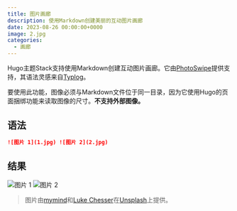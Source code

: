 ```yaml
---
title: 图片画廊
description: 使用Markdown创建美丽的互动图片画廊
date: 2023-08-26 00:00:00+0000
image: 2.jpg
categories:
  - 画廊
---
```


Hugo主题Stack支持使用Markdown创建互动图片画廊。它由[PhotoSwipe](https://photoswipe.com/)提供支持，其语法灵感来自[Typlog](https://typlog.com/)。

要使用此功能，图像必须与Markdown文件位于同一目录，因为它使用Hugo的页面捆绑功能来读取图像的尺寸。**不支持外部图像。**

## 语法

```markdown
![图片 1](1.jpg) ![图片 2](2.jpg)
```

## 结果

![图片 1](1.jpg) ![图片 2](2.jpg)

> 图片由[mymind](https://unsplash.com/@mymind)和[Luke Chesser](https://unsplash.com/@lukechesser)在[Unsplash](https://unsplash.com/)上提供。
